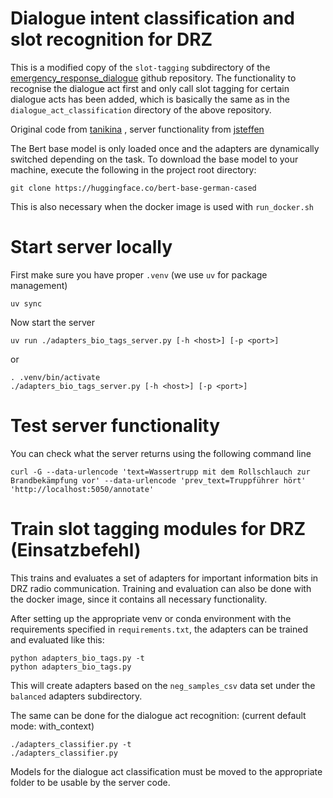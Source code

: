 # Dialogue intent classification and slot recognition for DRZ

This is a modified copy of the `slot-tagging` subdirectory of the [emergency_response_dialogue](https://github.com/tanikina/emergency_response_dialogue) github repository. The functionality to recognise the dialogue act first and only call slot tagging for certain dialogue acts has been added, which is basically the same as in the `dialogue_act_classification` directory of the above repository.

Original code from [tanikina](https://github.com/tanikina) , server functionality from [jsteffen](https://github.com/jsteffen)

The Bert base model is only loaded once and the adapters are dynamically switched depending on the task. To download the base model to your machine, execute the following in the project root directory:

```
git clone https://huggingface.co/bert-base-german-cased
```

This is also necessary when the docker image is used with `run_docker.sh`

# Start server locally

First make sure you have proper `.venv` (we use `uv` for package management)

    uv sync

Now start the server

    uv run ./adapters_bio_tags_server.py [-h <host>] [-p <port>]

or

    . .venv/bin/activate
    ./adapters_bio_tags_server.py [-h <host>] [-p <port>]

# Test server functionality

You can check what the server returns using the following command line
```
curl -G --data-urlencode 'text=Wassertrupp mit dem Rollschlauch zur Brandbekämpfung vor' --data-urlencode 'prev_text=Truppführer hört' 'http://localhost:5050/annotate'
```

# Train slot tagging modules for DRZ (Einsatzbefehl)
This trains and evaluates a set of adapters for important information bits in DRZ radio communication. Training and evaluation can also be done with the docker image, since it contains all necessary functionality.

After setting up the appropriate venv or conda environment with the requirements specified in `requirements.txt`, the adapters can be trained and evaluated like this:

```
python adapters_bio_tags.py -t
python adapters_bio_tags.py
```

This will create adapters based on the `neg_samples_csv` data set under the `balanced` adapters subdirectory.

The same can be done for the dialogue act recognition: (current default mode: with_context)

```
./adapters_classifier.py -t
./adapters_classifier.py
```

Models for the dialogue act classification must be moved to the appropriate folder to be usable by the server code.
